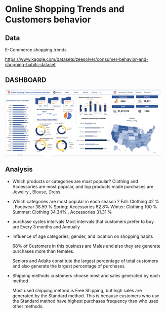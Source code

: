 # Online Shopping Trends and Customers behavior
## Data
E-Commerce shopping trends 

https://www.kaggle.com/datasets/zeesolver/consumer-behavior-and-shopping-habits-dataset
## DASHBOARD
 ![Dashboard](https://github.com/Saragamil3/Online-Shopping-Trends-and-Customers-behavior-/blob/main/Screenshot%202025-09-08%20015108.png)

 ## Analysis 
 - Which products or categories are most popular?
     Clothing and Accessories are most popular, and top products made purchases are Jewelry , Blouse, Dress.
 - Which categories are most  popular in each season ?
      Fall:  Clothing 42 % ,  Footwear 38.59 %
      Spring:  Accessories 62.8% 
      Winter: Clothing 100 % 
      Summer: Clothing 34.34% ,  Accessories 31.31 %

- purchase cycles intervals
     Most intervals that customers prefer to buy are Every 3 months and Annually

- Influence of  age categories, gender, and  location on shopping habits

  	68% of Customers in this business are Males and also they are generate  purchases more than females.

  Seniors and Adults constitute the largest percentage of total customers and also generate the largest percentage of purchases.

- Shipping methods customers choose most and sales generated by each method 

  Most used shipping method is Free Shipping, but high sales are generated by the Standard method. This is because customers who use the Standard method have
   highest purchases frequency than who used other methods.





